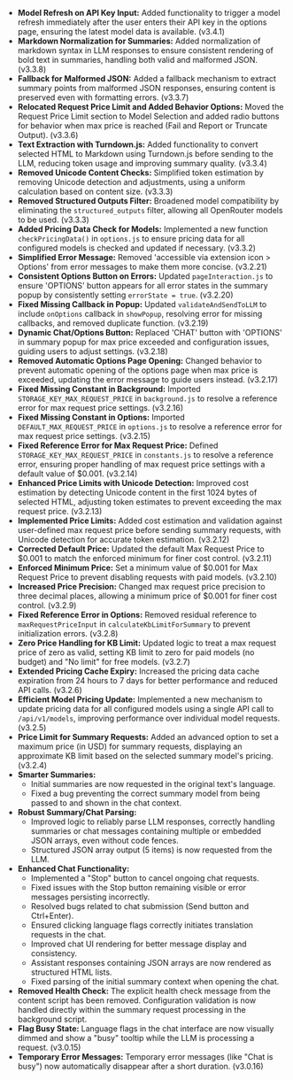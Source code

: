*   **Model Refresh on API Key Input:** Added functionality to trigger a model refresh immediately after the user enters their API key in the options page, ensuring the latest model data is available. (v3.4.1)
*   **Markdown Normalization for Summaries:** Added normalization of markdown syntax in LLM responses to ensure consistent rendering of bold text in summaries, handling both valid and malformed JSON. (v3.3.8)
*   **Fallback for Malformed JSON:** Added a fallback mechanism to extract summary points from malformed JSON responses, ensuring content is preserved even with formatting errors. (v3.3.7)
*   **Relocated Request Price Limit and Added Behavior Options:** Moved the Request Price Limit section to Model Selection and added radio buttons for behavior when max price is reached (Fail and Report or Truncate Output). (v3.3.6)
*   **Text Extraction with Turndown.js:** Added functionality to convert selected HTML to Markdown using Turndown.js before sending to the LLM, reducing token usage and improving summary quality. (v3.3.4)
*   **Removed Unicode Content Checks:** Simplified token estimation by removing Unicode detection and adjustments, using a uniform calculation based on content size. (v3.3.3)
*   **Removed Structured Outputs Filter:** Broadened model compatibility by eliminating the `structured_outputs` filter, allowing all OpenRouter models to be used. (v3.3.3)
*   **Added Pricing Data Check for Models:** Implemented a new function `checkPricingData()` in `options.js` to ensure pricing data for all configured models is checked and updated if necessary. (v3.3.2)
*   **Simplified Error Message:** Removed 'accessible via extension icon > Options' from error messages to make them more concise. (v3.2.21)
*   **Consistent Options Button on Errors:** Updated `pageInteraction.js` to ensure 'OPTIONS' button appears for all error states in the summary popup by consistently setting `errorState = true`. (v3.2.20)
*   **Fixed Missing Callback in Popup:** Updated `validateAndSendToLLM` to include `onOptions` callback in `showPopup`, resolving error for missing callbacks, and removed duplicate function. (v3.2.19)
*   **Dynamic Chat/Options Button:** Replaced 'CHAT' button with 'OPTIONS' in summary popup for max price exceeded and configuration issues, guiding users to adjust settings. (v3.2.18)
*   **Removed Automatic Options Page Opening:** Changed behavior to prevent automatic opening of the options page when max price is exceeded, updating the error message to guide users instead. (v3.2.17)
*   **Fixed Missing Constant in Background:** Imported `STORAGE_KEY_MAX_REQUEST_PRICE` in `background.js` to resolve a reference error for max request price settings. (v3.2.16)
*   **Fixed Missing Constant in Options:** Imported `DEFAULT_MAX_REQUEST_PRICE` in `options.js` to resolve a reference error for max request price settings. (v3.2.15)
*   **Fixed Reference Error for Max Request Price:** Defined `STORAGE_KEY_MAX_REQUEST_PRICE` in `constants.js` to resolve a reference error, ensuring proper handling of max request price settings with a default value of $0.001. (v3.2.14)
*   **Enhanced Price Limits with Unicode Detection:** Improved cost estimation by detecting Unicode content in the first 1024 bytes of selected HTML, adjusting token estimates to prevent exceeding the max request price. (v3.2.13)
*   **Implemented Price Limits:** Added cost estimation and validation against user-defined max request price before sending summary requests, with Unicode detection for accurate token estimation. (v3.2.12)
*   **Corrected Default Price:** Updated the default Max Request Price to $0.001 to match the enforced minimum for finer cost control. (v3.2.11)
*   **Enforced Minimum Price:** Set a minimum value of $0.001 for Max Request Price to prevent disabling requests with paid models. (v3.2.10)
*   **Increased Price Precision:** Changed max request price precision to three decimal places, allowing a minimum price of $0.001 for finer cost control. (v3.2.9)
*   **Fixed Reference Error in Options:** Removed residual reference to `maxRequestPriceInput` in `calculateKbLimitForSummary` to prevent initialization errors. (v3.2.8)
*   **Zero Price Handling for KB Limit:** Updated logic to treat a max request price of zero as valid, setting KB limit to zero for paid models (no budget) and "No limit" for free models. (v3.2.7)
*   **Extended Pricing Cache Expiry:** Increased the pricing data cache expiration from 24 hours to 7 days for better performance and reduced API calls. (v3.2.6)
*   **Efficient Model Pricing Update:** Implemented a new mechanism to update pricing data for all configured models using a single API call to `/api/v1/models`, improving performance over individual model requests. (v3.2.5)
*   **Price Limit for Summary Requests:** Added an advanced option to set a maximum price (in USD) for summary requests, displaying an approximate KB limit based on the selected summary model's pricing. (v3.2.4)
*   **Smarter Summaries:**
    *   Initial summaries are now requested in the original text's language.
    *   Fixed a bug preventing the correct summary model from being passed to and shown in the chat context.
*   **Robust Summary/Chat Parsing:**
    *   Improved logic to reliably parse LLM responses, correctly handling summaries or chat messages containing multiple or embedded JSON arrays, even without code fences.
    *   Structured JSON array output (5 items) is now requested from the LLM.
*   **Enhanced Chat Functionality:**
    *   Implemented a "Stop" button to cancel ongoing chat requests.
    *   Fixed issues with the Stop button remaining visible or error messages persisting incorrectly.
    *   Resolved bugs related to chat submission (Send button and Ctrl+Enter).
    *   Ensured clicking language flags correctly initiates translation requests in the chat.
    *   Improved chat UI rendering for better message display and consistency.
    *   Assistant responses containing JSON arrays are now rendered as structured HTML lists.
    *   Fixed parsing of the initial summary context when opening the chat.
*   **Removed Health Check:** The explicit health check message from the content script has been removed. Configuration validation is now handled directly within the summary request processing in the background script.
*   **Flag Busy State:** Language flags in the chat interface are now visually dimmed and show a "busy" tooltip while the LLM is processing a request. (v3.0.15)
*   **Temporary Error Messages:** Temporary error messages (like "Chat is busy") now automatically disappear after a short duration. (v3.0.16)
